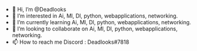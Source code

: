 - 👋 Hi, I’m @Deadlooks
- 👀 I’m interested in Ai, Ml, Dl, python, webapplications, networking.
- 🌱 I’m currently learning Ai, Ml, Dl, python, webapplications, networking.
- 💞️ I’m looking to collaborate on Ai, Ml, Dl, python, webapplications, networking.
- 📫 How to reach me Discord : Deadlooks#7818

<!---
Deadlooks/Deadlooks is a ✨ special ✨ repository because its `README.md` (this file) appears on your GitHub profile.
You can click the Preview link to take a look at your changes.
--->
